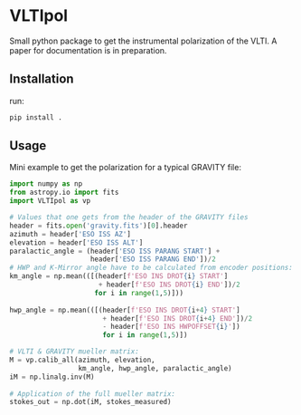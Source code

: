 # VLTIpol

Small python package to get the instrumental polarization of the VLTI. A paper for documentation is in preparation.

## Installation
run:
```bash
pip install .
```

## Usage
Mini example to get the polarization for a typical GRAVITY file:

```python
import numpy as np
from astropy.io import fits
import VLTIpol as vp

# Values that one gets from the header of the GRAVITY files
header = fits.open('gravity.fits')[0].header
azimuth = header['ESO ISS AZ']
elevation = header['ESO ISS ALT']
paralactic_angle = (header['ESO ISS PARANG START'] + 
                    header['ESO ISS PARANG END'])/2
# HWP and K-Mirror angle have to be calculated from encoder positions:
km_angle = np.mean(([(header[f'ESO INS DROT{i} START'] 
                      + header[f'ESO INS DROT{i} END'])/2 
                     for i in range(1,5)]))
               
hwp_angle = np.mean(([(header[f'ESO INS DROT{i+4} START'] 
                       + header[f'ESO INS DROT{i+4} END'])/2 
                       - header[f'ESO INS HWPOFFSET{i}'])
                       for i in range(1,5)])

# VLTI & GRAVITY mueller matrix:
M = vp.calib_all(azimuth, elevation,
                 km_angle, hwp_angle, paralactic_angle)
iM = np.linalg.inv(M)
        
# Application of the full mueller matrix:
stokes_out = np.dot(iM, stokes_measured)
```
